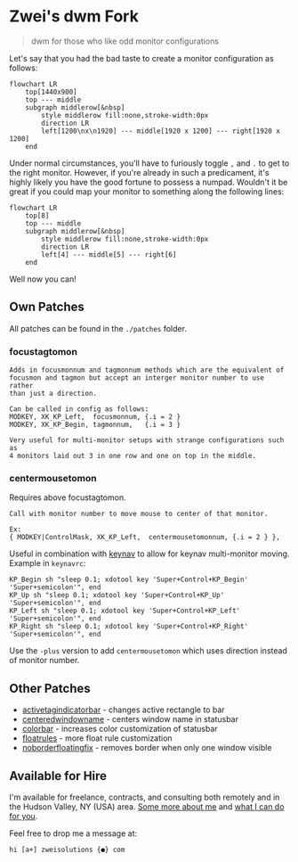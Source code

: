 # Zwei's dwm Fork

> dwm for those who like odd monitor configurations

Let's say that you had the bad taste to create a monitor configuration as follows:

```mermaid
flowchart LR
    top[1440x900]
    top --- middle
    subgraph middlerow[&nbsp]
        style middlerow fill:none,stroke-width:0px
        direction LR
        left[1200\nx\n1920] --- middle[1920 x 1200] --- right[1920 x 1200]
    end
```

Under normal circumstances, you'll have to furiously toggle `,` and `.` to get to the right monitor. However, if you're already in such a predicament, it's highly likely you have the good fortune to possess a numpad. Wouldn't it be great if you could map your monitor to something along the following lines:

```mermaid
flowchart LR
    top[8]
    top --- middle
    subgraph middlerow[&nbsp]
        style middlerow fill:none,stroke-width:0px
        direction LR
        left[4] --- middle[5] --- right[6]
    end
```

Well now you can!

## Own Patches

All patches can be found in the `./patches` folder.

### focustagtomon

```
Adds in focusmonnum and tagmonnum methods which are the equivalent of
focusmon and tagmon but accept an interger monitor number to use rather
than just a direction.

Can be called in config as follows:
MODKEY, XK_KP_Left,  focusmonnum, {.i = 2 }
MODKEY, XK_KP_Begin, tagmonnum,   {.i = 3 }

Very useful for multi-monitor setups with strange configurations such as
4 monitors laid out 3 in one row and one on top in the middle.
```

### centermousetomon

Requires above focustagtomon.

```
Call with monitor number to move mouse to center of that monitor.

Ex:
{ MODKEY|ControlMask, XK_KP_Left,  centermousetomonnum, {.i = 2 } },
```

Useful in combination with [keynav](https://github.com/Zweihander-Main/keynav) to allow for keynav multi-monitor moving. Example in `keynavrc`:

```
KP_Begin sh "sleep 0.1; xdotool key 'Super+Control+KP_Begin' 'Super+semicolon'", end
KP_Up sh "sleep 0.1; xdotool key 'Super+Control+KP_Up' 'Super+semicolon'", end
KP_Left sh "sleep 0.1; xdotool key 'Super+Control+KP_Left' 'Super+semicolon'", end
KP_Right sh "sleep 0.1; xdotool key 'Super+Control+KP_Right' 'Super+semicolon'", end
```

Use the `-plus` version to add `centermousetomon` which uses direction instead of monitor number.

## Other Patches

- [activetagindicatorbar](https://dwm.suckless.org/patches/activetagindicatorbar/) - changes active rectangle to bar
- [centeredwindowname](https://dwm.suckless.org/patches/centeredwindowname/) - centers window name in statusbar
- [colorbar](https://dwm.suckless.org/patches/colorbar/) - increases color customization of statusbar
- [floatrules](https://dwm.suckless.org/patches/floatrules/) - more float rule customization
- [noborderfloatingfix](https://dwm.suckless.org/patches/noborder/) - removes border when only one window visible

## Available for Hire

I'm available for freelance, contracts, and consulting both remotely and in the Hudson Valley, NY (USA) area. [Some more about me](https://www.zweisolutions.com/about.html) and [what I can do for you](https://www.zweisolutions.com/services.html).

Feel free to drop me a message at:

```
hi [a+] zweisolutions {●} com
```

